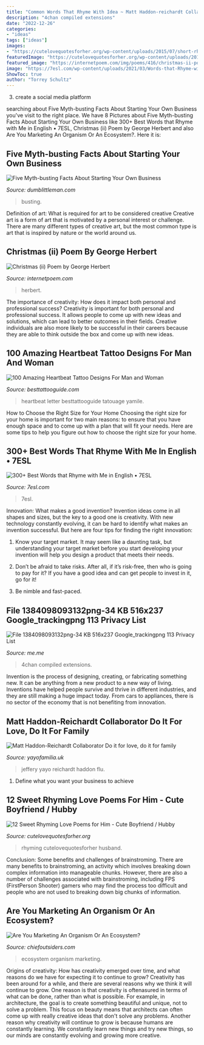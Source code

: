 ```yaml
---
title: "Common Words That Rhyme With Idea ~ Matt Haddon-reichardt Collaborator Do It For Love, Do It For Family"
description: "4chan compiled extensions"
date: "2022-12-26"
categories:
- "ideas"
tags: ["ideas"]
images:
- "https://cutelovequotesforher.org/wp-content/uploads/2015/07/short-rhyming-love-poems.jpg"
featuredImage: "https://cutelovequotesforher.org/wp-content/uploads/2015/07/short-rhyming-love-poems.jpg"
featured_image: "https://internetpoem.com/img/poems/416/christmas-ii-poem-by-george-herbert.png"
image: "https://7esl.com/wp-content/uploads/2021/03/Words-that-Rhyme-with-Me-1-1-768x1075.jpg"
ShowToc: true
author: "Torrey Schultz"
---
```



3. create a social media platform

	

		
searching about Five Myth-busting Facts About Starting Your Own Business you've visit to the right place. We have 8 Pictures about Five Myth-busting Facts About Starting Your Own Business like 300+ Best Words that Rhyme with Me in English • 7ESL, Christmas (ii) Poem by George Herbert and also Are You Marketing An Organism Or An Ecosystem?. Here it is:
		
    
## Five Myth-busting Facts About Starting Your Own Business

<img loading=lazy src="https://www.dumblittleman.com/wp-content/uploads/2016/07/entrepreneur-696x409.jpg" onerror="this.onerror=null;this.src='https://tse3.mm.bing.net/th?id=OIP.6wEMrRM2Sd74GHFSpS3SwgHaEW&amp;pid=15.1';" alt="Five Myth-busting Facts About Starting Your Own Business">

_Source: dumblittleman.com_

>busting. 

	

Definition of art: What is required for art to be considered creative
Creative art is a form of art that is motivated by a personal interest or challenge. There are many different types of creative art, but the most common type is art that is inspired by nature or the world around us.

    
## Christmas (ii) Poem By George Herbert

<img loading=lazy src="https://internetpoem.com/img/poems/416/christmas-ii-poem-by-george-herbert.png" onerror="this.onerror=null;this.src='https://tse1.mm.bing.net/th?id=OIP.xavANUltAWhC_8ic8HYXcQHaJi&amp;pid=15.1';" alt="Christmas (ii) Poem by George Herbert">

_Source: internetpoem.com_

>herbert. 

	

The importance of creativity: How does it impact both personal and professional success?
Creativity is important for both personal and professional success. It allows people to come up with new ideas and solutions, which can lead to better outcomes in their fields. Creative individuals are also more likely to be successful in their careers because they are able to think outside the box and come up with new ideas.

    
## 100 Amazing Heartbeat Tattoo Designs For Man And Woman

<img loading=lazy src="http://besttattooguide.com/wp-content/uploads/2019/03/Heart-Beat-Tattoo-10-1.jpg" onerror="this.onerror=null;this.src='https://tse1.mm.bing.net/th?id=OIP.PsEkUSDZ8PS29UVjGBS2cwHaJ4&amp;pid=15.1';" alt="100 Amazing Heartbeat Tattoo Designs For Man and Woman">

_Source: besttattooguide.com_

>heartbeat letter besttattooguide tatouage yamile. 

	

How to Choose the Right Size for Your Home
Choosing the right size for your home is important for two main reasons: to ensure that you have enough space and to come up with a plan that will fit your needs. Here are some tips to help you figure out how to choose the right size for your home.

    
## 300+ Best Words That Rhyme With Me In English • 7ESL

<img loading=lazy src="https://7esl.com/wp-content/uploads/2021/03/Words-that-Rhyme-with-Me-1-1-768x1075.jpg" onerror="this.onerror=null;this.src='https://tse3.mm.bing.net/th?id=OIP.s_PyBw0q0kTTWDaJ2dK0wAHaKX&amp;pid=15.1';" alt="300+ Best Words that Rhyme with Me in English • 7ESL">

_Source: 7esl.com_

>7esl. 

	

Innovation: What makes a good invention?
Invention ideas come in all shapes and sizes, but the key to a good one is creativity. With new technology constantly evolving, it can be hard to identify what makes an invention successful. But here are four tips for finding the right innovation:
1. Know your target market. It may seem like a daunting task, but understanding your target market before you start developing your invention will help you design a product that meets their needs.

2. Don’t be afraid to take risks. After all, if it’s risk-free, then who is going to pay for it? If you have a good idea and can get people to invest in it, go for it!
3. Be nimble and fast-paced.

    
## File 1384098093132png-34 KB 516x237 Google_trackingpng 113 Privacy List

<img loading=lazy src="https://pics.me.me/thumb_file-1384098093132-png-34-kb-516x237-google-tracking-png-1-13-privacy-list-lea69jxili-d9-11-10-13-sun-09-41-utc-6-51612136.png" onerror="this.onerror=null;this.src='https://tse1.mm.bing.net/th?id=OIP.xCJ_4xJlD5ExacuggSv0JQAAAA&amp;pid=15.1';" alt="File 1384098093132png-34 KB 516x237 Google_trackingpng 113 Privacy List">

_Source: me.me_

>4chan compiled extensions. 

	

Invention is the process of designing, creating, or fabricating something new. It can be anything from a new product to a new way of living. Inventions have helped people survive and thrive in different industries, and they are still making a huge impact today. From cars to appliances, there is no sector of the economy that is not benefiting from innovation.

    
## Matt Haddon-Reichardt Collaborator Do It For Love, Do It For Family

<img loading=lazy src="https://cdn.shopify.com/s/files/1/2156/7915/files/45348720_735925006743310_6995849882292453376_o_large.jpg?v=1567765211" onerror="this.onerror=null;this.src='https://tse3.mm.bing.net/th?id=OIP.AnrrgHTDT0P7DyhVWzBungAAAA&amp;pid=15.1';" alt="Matt Haddon-Reichardt Collaborator Do it for love, do it for family">

_Source: yayofamilia.uk_

>jeffery yayo reichardt haddon flu. 

	

1. Define what you want your business to achieve 

    
## 12 Sweet Rhyming Love Poems For Him - Cute Boyfriend / Hubby

<img loading=lazy src="https://cutelovequotesforher.org/wp-content/uploads/2015/07/short-rhyming-love-poems.jpg" onerror="this.onerror=null;this.src='https://tse2.mm.bing.net/th?id=OIP.yDlVQg_ti1wQx5QEbP51ZQHaNd&amp;pid=15.1';" alt="12 Sweet Rhyming Love Poems for Him - Cute Boyfriend / Hubby">

_Source: cutelovequotesforher.org_

>rhyming cutelovequotesforher husband. 

	

Conclusion: Some benefits and challenges of brainstroming.
There are many benefits to brainstroming, an activity which involves breaking down complex information into manageable chunks. However, there are also a number of challenges associated with brainstroming, including FPS (FirstPerson Shooter) gamers who may find the process too difficult and people who are not used to breaking down big chunks of information.

    
## Are You Marketing An Organism Or An Ecosystem?

<img loading=lazy src="http://www.chiefoutsiders.com/hubfs/ecosystem.jpg#keepProtocol" onerror="this.onerror=null;this.src='https://tse2.mm.bing.net/th?id=OIP.XJZYqrpocPc1Lr-nWi0a5gHaFj&amp;pid=15.1';" alt="Are You Marketing An Organism Or An Ecosystem?">

_Source: chiefoutsiders.com_

>ecosystem organism marketing. 

	

Origins of creativity: How has creativity emerged over time, and what reasons do we have for expecting it to continue to grow?
Creativity has been around for a while, and there are several reasons why we think it will continue to grow. One reason is that creativity is oftenasured in terms of what can be done, rather than what is possible. For example, in architecture, the goal is to create something beautiful and unique, not to solve a problem. This focus on beauty means that architects can often come up with really creative ideas that don't solve any problems. Another reason why creativity will continue to grow is because humans are constantly learning. We constantly learn new things and try new things, so our minds are constantly evolving and growing more creative.

